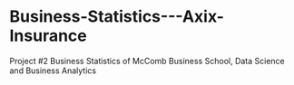 # Business-Statistics---Axix-Insurance
Project #2 Business Statistics of McComb Business School, Data Science and Business Analytics
